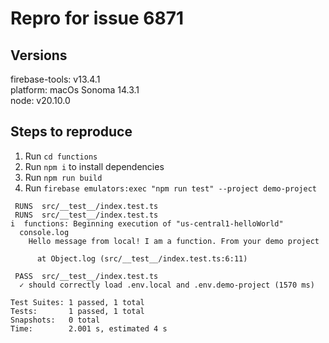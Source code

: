 # Repro for issue 6871

## Versions

firebase-tools: v13.4.1<br>
platform: macOs Sonoma 14.3.1<br>
node: v20.10.0

## Steps to reproduce

1. Run `cd functions`
1. Run `npm i` to install dependencies
1. Run `npm run build`
1. Run `firebase emulators:exec "npm run test" --project demo-project`

```log
 RUNS  src/__test__/index.test.ts
 RUNS  src/__test__/index.test.ts
i  functions: Beginning execution of "us-central1-helloWorld"
  console.log
    Hello message from local! I am a function. From your demo project

      at Object.log (src/__test__/index.test.ts:6:11)

 PASS  src/__test__/index.test.ts
  ✓ should correctly load .env.local and .env.demo-project (1570 ms)

Test Suites: 1 passed, 1 total
Tests:       1 passed, 1 total
Snapshots:   0 total
Time:        2.001 s, estimated 4 s
```
